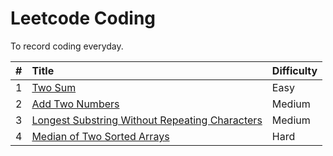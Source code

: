 # Leetcode Coding
To record coding everyday.

|#|Title|Difficulty|
|:---|:---|:---|
|1|[Two Sum](https://github.com/dommii1218/coding/blob/master/leetcode/Algorithm/1.%20Two%20Sum.md)|Easy|
|2|[Add Two Numbers](https://github.com/dommii1218/coding/blob/master/leetcode/Algorithm/2.%20Add%20Two%20Numbers.md)|Medium|
|3|[Longest Substring Without Repeating Characters](https://github.com/dommii1218/coding/blob/master/leetcode/Algorithm/3.%20Longest%20Substring%20Without%20Repeating%20Characters.md)|Medium|
|4|[Median of Two Sorted Arrays](https://github.com/dommii1218/coding/blob/master/leetcode/Algorithm/4.%20Median%20of%20Two%20Sorted%20Arrays.md)|Hard|

